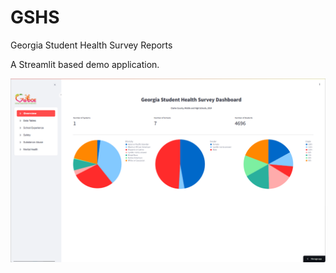 # GSHS
Georgia Student Health Survey Reports

A Streamlit based demo application. 

![App Screenshot](images/GSHS%20Streamlit%20Demo.png)
